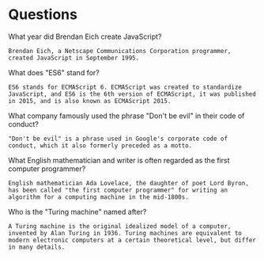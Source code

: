 # Questions

What year did Brendan Eich create JavaScript?

```
Brendan Eich, a Netscape Communications Corporation programmer, created JavaScript in September 1995.
```

What does "ES6" stand for?

```
ES6 stands for ECMAScript 6. ECMAScript was created to standardize JavaScript, and ES6 is the 6th version of ECMAScript, it was published in 2015, and is also known as ECMAScript 2015.
```

What company famously used the phrase "Don't be evil" in their code of conduct?

```
"Don't be evil" is a phrase used in Google's corporate code of conduct, which it also formerly preceded as a motto.
```

What English mathematician and writer is often regarded as the first computer programmer?

```
English mathematician Ada Lovelace, the daughter of poet Lord Byron, has been called "the first computer programmer" for writing an algorithm for a computing machine in the mid-1800s.
```

Who is the "Turing machine" named after?

```
A Turing machine is the original idealized model of a computer, invented by Alan Turing in 1936. Turing machines are equivalent to modern electronic computers at a certain theoretical level, but differ in many details.
```
